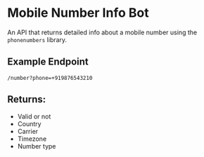 # Mobile Number Info Bot

An API that returns detailed info about a mobile number using the `phonenumbers` library.

## Example Endpoint

```
/number?phone=+919876543210
```

## Returns:

- Valid or not
- Country
- Carrier
- Timezone
- Number type
